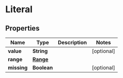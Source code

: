 

# Literal

## Properties

Name | Type | Description | Notes
------------ | ------------- | ------------- | -------------
**value** | **String** |  |  [optional]
**range** | [**Range**](Range.md) |  | 
**missing** | **Boolean** |  |  [optional]



